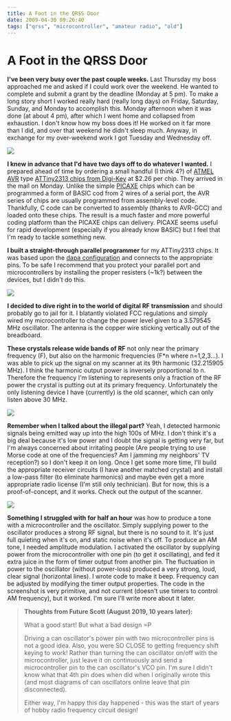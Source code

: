 ```yaml
---
title: A Foot in the QRSS Door
date: 2009-04-30 09:26:40
tags: ["qrss", "microcontroller", "amateur radio", "old"]
---
```


# A Foot in the QRSS Door

__I've been very busy over the past couple weeks.__ Last Thursday my boss approached me and asked if I could work over the weekend. He wanted to complete and submit a grant by the deadline (Monday at 5 pm). To make a long story short I worked really hard (really long days) on Friday, Saturday, Sunday, and Monday to accomplish this. Monday afternoon when it was done (at about 4 pm), after which I went home and collapsed from exhaustion. I don't know how my boss does it! He worked on it far more than I did, and over that weekend he didn't sleep much. Anyway, in exchange for my over-weekend work I got Tuesday and Wednesday off.

<div class="text-center">

![](https://swharden.com/static/2009/04/30/attiny2313.jpg)

</div>

__I knew in advance that I'd have two days off to do whatever I wanted.__ I prepared ahead of time by ordering a small handful (I think 4?) of [ATMEL AVR](http://en.wikipedia.org/wiki/Atmel_AVR) type [ATTiny2313 chips from Digi-Key](http://search.digikey.com/scripts/DkSearch/dksus.dll?Detail&amp;name=ATTINY2313-20PU-ND) at $2.26 per chip. They arrived in the mail on Monday. Unlike the simple [PICAXE](http://en.wikipedia.org/wiki/PICAXE) chips which can be programmed a form of BASIC cod from 2 wires of a serial port, the AVR series of chips are usually programmed from assembly-level code. Thankfully, C code can be converted to assembly (thanks to AVR-GCC) and loaded onto these chips. The result is a much faster and more powerful coding platform than the PICAXE chips can delivery. PICAXE seems useful for rapid development (especially if you already know BASIC) but I feel that I'm ready to tackle something new.

__I built a straight-through parallel programmer__ for my ATTiny2313 chips. It was based upon the [dapa configuration](https://wikis.mit.edu/confluence/download/attachments/20512/dapa.png) and connects to the appropriate pins. To be safe I recommend that you protect your parallel port and microcontrollers by installing the proper resisters (~1k?) between the devices, but I didn't do this.

<div class="text-center img-border">

![](https://swharden.com/static/2009/04/30/img_1555.jpg)

</div>

__I decided to dive right in to the world of digital RF transmission__ and should probably go to jail for it. I blatantly violated FCC regulations and simply wired my microcontroller to change the power level given to a 3.579545 MHz oscillator. The antenna is the copper wire sticking vertically out of the breadboard.

__These crystals release wide bands of RF__ not only near the primary frequency (F), but also on the harmonic frequencies (F\*n where n=1,2,3...). I was able to pick up the signal on my scanner at its 9th harmonic (32.215905 MHz). I think the harmonic output power is inversely proportional to n. Therefore the frequency I'm listening to represents only a fraction of the RF power the crystal is putting out at its primary frequency. Unfortunately the only listening device I have (currently) is the old scanner, which can only listen above 30 MHz.

<div class="text-center img-border">

![](https://swharden.com/static/2009/04/30/img_1550.jpg)

</div>

__Remember when I talked about the illegal part?__ Yeah, I detected harmonic signals being emitted way up into the high 100s of MHz. I don't think it's a big deal because it's low power and I doubt the signal is getting very far, but I'm always concerned about irritating people (Are people trying to use Morse code at one of the frequencies? Am I jamming my neighbors' TV reception?) so I don't keep it on long. Once I get some more time, I'll build the appropriate receiver circuits (I have another matched crystal) and install a low-pass filter (to eliminate harmonics) and maybe even get a more appropriate radio license (I'm still only technician). But for now, this is a proof-of-concept, and it works. Check out the output of the scanner.

<div class="text-center img-border">

![](https://swharden.com/static/2009/04/30/ss.png)

</div>

__Something I struggled with for half an hour__ was how to produce a tone with a microcontroller and the oscillator. Simply supplying power to the oscillator produces a strong RF signal, but there is no sound to it. It's just full quieting when it's on, and static noise when it's off. To produce an AM tone, I needed amplitude modulation. I activated the oscillator by supplying power from the microcontroller with one pin (to get it oscillating), and fed it extra juice in the form of timer output from another pin. The fluctuation in power to the oscillator (without power-loss) produced a very strong, loud, clear signal (horizontal lines). I wrote code to make it beep. Frequency can be adjusted by modifying the timer output properties. The code in the screenshot is very primitive, and not current (doesn't use timers to control AM frequency), but it worked. I'm sure I'll write more about it later.

<blockquote class="wp-block-quote"><p><strong>Thoughts from Future Scott (August 2019, 10 years later):</strong></p><p>What a good start! But what a bad design =P</p><p>Driving a can oscillator's power pin with two microcontroller pins is not a good idea. Also, you were SO CLOSE to getting frequency shift keying to work! Rather than turning the can oscillator on/off with the microcontroller, just leave it on continuously and send a microcontroller pin to the can oscillator's VCO pin. I'm sure I didn't know what that 4th pin does when did when I originally wrote this (and most diagrams of can oscillators online leave that pin disconnected).</p><p>Either way, I'm happy this day happened - this was the start of years of hobby radio frequency circuit design!</p></blockquote>

